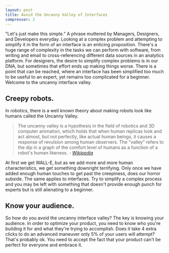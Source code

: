 ```yaml
---
layout: post
title: Avoid the Uncanny Valley of Interfaces
compressor: 2
---
```


"Let's just make this simple." A phrase muttered by Managers, Designers, and Developers everyday. Looking at a complex problem and attempting to simplify it in the form of an interface is an enticing proposition. There's a huge range of complexity in the tasks we can perform with software, from writing and email to cross-referencing different data sources in an analytics platform. For designers, the desire to simplify complex problems is in our DNA, but sometimes that effort ends up making things worse. There is a point that can be reached, where an interface has been simplified too much to be useful to an expert, yet remains too complicated for a beginner. Welcome to the uncanny interface valley.

## Creepy robots.
In robotics, there is a well known theory about making robots look like humans called the Uncanny Valley.

> The uncanny valley is a hypothesis in the field of robotics and 3D computer animation, which holds that when human replicas look and act almost, but not perfectly, like actual human beings, it causes a response of revulsion among human observers. The "valley" refers to the dip in a graph of the comfort level of humans as a function of a robot's human likeness.
> *- [Wikipedia][1]*

At first we get WALL-E, but as we add more and more human characteristics, we get something downright terrifying. Only once we have added enough human touches to get past the creepiness, does our horror subside. The same applies to interfaces. Try to simplify a complex process and you may be left with something that doesn't provide enough punch for experts but is still alienating to a beginner.

## Know your audience.
So how do you avoid the uncanny interface valley? The key is knowing your audience. In order to optimize your product, you need to know who you're building it for and what they're trying to accomplish. Does it take 4 extra clicks to do an advanced maneuver only 5% of your users will attempt? That's probably ok. You need to accept the fact that your product can't be perfect for everyone and embrace it.

[1]: http://en.wikipedia.org/wiki/Uncanny_valley "Uncanny Valley - Wikipedia"